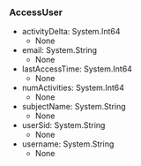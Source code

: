 ### AccessUser
- activityDelta: System.Int64
  - None
- email: System.String
  - None
- lastAccessTime: System.Int64
  - None
- numActivities: System.Int64
  - None
- subjectName: System.String
  - None
- userSid: System.String
  - None
- username: System.String
  - None

